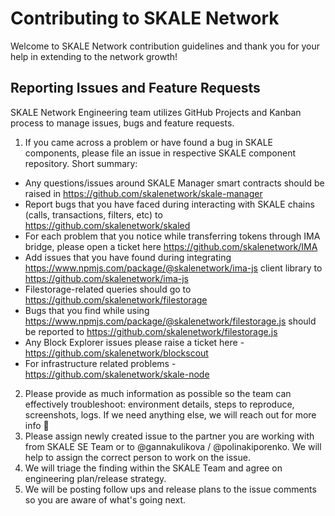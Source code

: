 # Contributing to SKALE Network

Welcome to SKALE Network contribution guidelines and thank you for your help in extending to the network growth!

## Reporting Issues and Feature Requests

SKALE Network Engineering team utilizes GitHub Projects and Kanban process to manage issues, bugs and feature requests.

1. If you came across a problem or have found a bug in SKALE components, please file an issue in respective SKALE component repository. Short summary:

 - Any questions/issues around SKALE Manager smart contracts should be raised in https://github.com/skalenetwork/skale-manager
 - Report bugs that you have faced during interacting with SKALE chains (calls, transactions, filters, etc) to https://github.com/skalenetwork/skaled
 - For each problem that you notice while transferring tokens through IMA bridge, please open a ticket here https://github.com/skalenetwork/IMA
 - Add issues that you have found during integrating https://www.npmjs.com/package/@skalenetwork/ima-js client library to https://github.com/skalenetwork/ima-js
 - Filestorage-related queries should go to https://github.com/skalenetwork/filestorage 
 - Bugs that you find while using https://www.npmjs.com/package/@skalenetwork/filestorage.js  should be reported to https://github.com/skalenetwork/filestorage.js 
 - Any Block Explorer issues please raise a ticket here - https://github.com/skalenetwork/blockscout
 - For infrastructure related problems - https://github.com/skalenetwork/skale-node

2. Please provide as much information as possible so the team can effectively troubleshoot: environment details, steps to reproduce, screenshots, logs. If we need anything else, we will reach out for more info 🙂
3. Please assign newly created issue to the partner you are working with from SKALE SE Team or to @gannakulikova / @polinakiporenko. We will help to assign the correct person to work on the issue.
4. We will triage the finding within the SKALE Team and agree on engineering plan/release strategy.
5. We will be posting follow ups and release plans to the issue comments so you are aware of what's going next.



